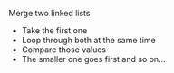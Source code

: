 Merge two linked lists

- Take the first one
- Loop through both at the same time
- Compare those values
- The smaller one goes first and so on...
